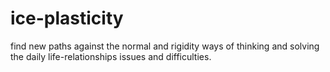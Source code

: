 # ice-plasticity
find new paths against the normal and rigidity ways of thinking and solving the daily life-relationships issues and difficulties. 
